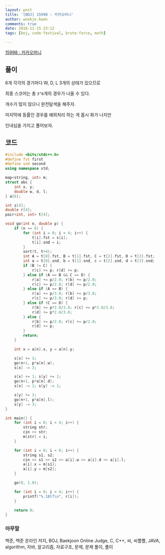 ```yaml
---
layout: post
title: '[BOJ] 15998 : 카카오머니'
author: wookje.kwon
comments: true
date: 2018-11-15 23:12
tags: [boj, code-festival, brute-force, math]

---
```


[15998 : 카카오머니](https://www.acmicpc.net/problem/15998)  

## 풀이

6개 각각의 경기마다 W, D, L 3개의 상태가 있으므로

최종 스코어는 총 `3^6`개의 경우가 나올 수 있다.

개수가 많지 않으니 완전탐색을 해주자.

마지막에 동률인 경우를 예외처리 하는 게 몹시 화가 나지만

인내심을 가지고 풀어보자.

## 코드

```cpp
#include <bits/stdc++.h>
#define fst first
#define snd second
using namespace std;

map<string, int> m;
struct abc {
	int x, y;
	double w, d, l;
} a[6];

int s[4];
double r[4];
pair<int, int> t[4];

void go(int n, double p) {
	if (n == 6) {
		for (int i = 0; i < 4; i++) {
			t[i].fst = s[i];
			t[i].snd = i;
		}
		sort(t, t+4);
		int A = t[0].fst, B = t[1].fst, C = t[2].fst, D = t[3].fst;
		int a = t[0].snd, b = t[1].snd, c = t[2].snd, d = t[3].snd;
		if (B != C) {
			r[c] += p; r[d] += p;
		} else if (A == B && C == D) {
			r[a] += p/2.0; r[b] += p/2.0;
			r[c] += p/2.0; r[d] += p/2.0;
		} else if (A == B) {
			r[a] += p/3.0; r[b] += p/3.0;
			r[c] += p/3.0; r[d] += p;
		} else if (C == D) {
			r[b] += p*2.0/3.0; r[c] += p*2.0/3.0;
			r[d] += p*2.0/3.0;
		} else {
			r[b] += p/2.0; r[c] += p/2.0;
			r[d] += p;
		}
		return;
	}

	int x = a[n].x, y = a[n].y;

	s[x] += 3;
	go(n+1, p*a[n].w);
	s[x] -= 3;

	s[x] += 1; s[y] += 1;
	go(n+1, p*a[n].d);
	s[x] -= 1; s[y] -= 1;

	s[y] += 3;
	go(n+1, p*a[n].l);
	s[y] -= 3;
}

int main() {
	for (int i = 0; i < 4; i++) {
		string str;
		cin >> str;
		m[str] = i;
	}

	for (int i = 0; i < 6; i++) {
		string s1, s2;
		cin >> s1 >> s2 >> a[i].w >> a[i].d >> a[i].l;
		a[i].x = m[s1];
		a[i].y = m[s2];
	}

	go(0, 1.0);

	for (int i = 0; i < 4; i++) {
		printf("%.18lf\n", r[i]);
	}

	return 0;
}
```  

### 아무말  
백준, 백준 온라인 저지, BOJ, Baekjoon Online Judge, C, C++, 씨, 씨쁠쁠, JAVA, algorithm, 자바, 알고리즘, 자료구조, 문제, 문제 풀이, 풀이
